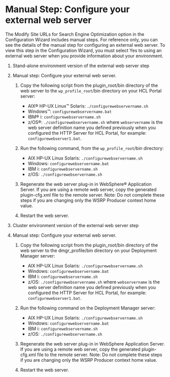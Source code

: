 # Manual Step: Configure your external web server

The Modify Site URLs for Search Engine Optimization option in the Configuration Wizard includes manual steps. For reference only, you can see the details of the manual step for configuring an external web server. To view this step in the Configuration Wizard, you must select Yes to using an external web server when you provide information about your environment.

1.  Stand-alone environment version of the external web server step
2.  Manual step: Configure your external web server.

    1.  Copy the following script from the plugin_root/bin directory of the web server to the `wp_profile_root`/bin directory on your HCL Portal server:

        -   AIX® HP-UX Linux™ Solaris: `./configurewebservername.sh`
        -   Windows™: `configurewebservername.bat`
        -   IBM® i: `configurewebservername.sh`
        -   z/OS®: `./configurewebservername.sh`
        where `webservername` is the web server definition name you defined previously when you configured the HTTP Server for HCL Portal, for example: `configurewebserver1.bat`.

    2.  Run the following command, from the `wp_profile_root`/bin directory:
        -   AIX HP-UX Linux Solaris: `./configurewebservername.sh`
        -   Windows: `configurewebservername.bat`
        -   IBM i: `configurewebservername.sh`
        -   z/OS: `./configurewebservername.sh`
    3.  Regenerate the web server plug-in in WebSphere® Application Server. If you are using a remote web server, copy the generated plugin-cfg.xml file to the remote server. Note: Do not complete these steps if you are changing only the WSRP Producer context home value.
    4.  Restart the web server.
3.  Cluster environment version of the external web server step
4.  Manual step: Configure your external web server.

    1.  Copy the following script from the plugin_root/bin directory of the web server to the dmgr_profile/bin directory on your Deployment Manager server:

        -   AIX HP-UX Linux Solaris: `./configurewebservername.sh`
        -   Windows: `configurewebservername.bat`
        -   IBM i: `configurewebservername.sh`
        -   z/OS: `./configurewebservername.sh`
        where `webservername` is the web server definition name you defined previously when you configured the HTTP Server for HCL Portal, for example: `configurewebserver1.bat`.

    2.  Run the following command on the Deployment Manager server:
        -   AIX HP-UX Linux Solaris: `./configurewebservername.sh`
        -   Windows: `configurewebservername.bat`
        -   IBM i: `configurewebservername.sh`
        -   z/OS: `./configurewebservername.sh`
    3.  Regenerate the web server plug-in in WebSphere Application Server. If you are using a remote web server, copy the generated plugin-cfg.xml file to the remote server. Note: Do not complete these steps if you are changing only the WSRP Producer context home value.
    4.  Restart the web server.


